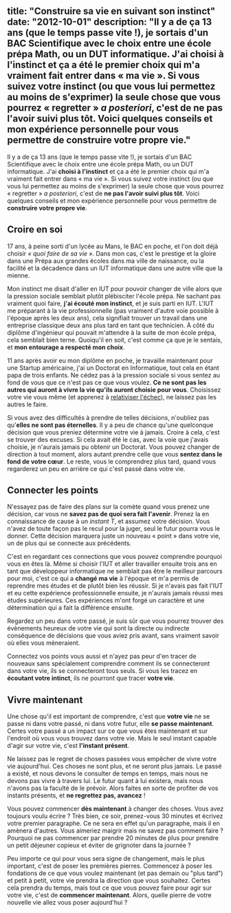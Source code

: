 title: "Construire sa vie en suivant son instinct"
date: "2012-10-01"
description: "Il y a de ça 13 ans (que le temps passe vite !), je sortais d'un BAC Scientifique avec le choix entre une école prépa Math, ou un DUT informatique. J'ai __choisi à l'instinct__ et ça a été le premier choix qui m'a vraiment fait entrer dans « ma vie ». Si vous suivez votre instinct (ou que vous lui permettez au moins de s'exprimer) la seule chose que vous pourrez « regretter » _a posteriori_, c'est de __ne pas l'avoir suivi plus tôt__. Voici quelques conseils et mon expérience personnelle pour vous permettre de __construire votre propre vie__."
---

Il y a de ça 13 ans (que le temps passe vite !), je sortais d'un BAC Scientifique avec le choix entre une école prépa Math, ou un DUT informatique. J'ai __choisi à l'instinct__ et ça a été le premier choix qui m'a vraiment fait entrer dans « ma vie ». Si vous suivez votre instinct (ou que vous lui permettez au moins de s'exprimer) la seule chose que vous pourrez « regretter » _a posteriori_, c'est de __ne pas l'avoir suivi plus tôt__. Voici quelques conseils et mon expérience personnelle pour vous permettre de __construire votre propre vie__.

## Croire en soi

17 ans, à peine sorti d'un lycée au Mans, le BAC en poche, et l'on doit déjà choisir _« quoi faire de sa vie »_. Dans mon cas, c'est le prestige et la gloire dans une Prépa aux grandes écoles dans ma ville de naissance, ou la facilité et la décadence dans un IUT informatique dans une autre ville que la mienne.

Mon instinct me disait d'aller en IUT pour pouvoir changer de ville alors que la pression sociale semblait plutôt plébisciter l'école prépa. Ne sachant pas vraiment quoi faire, __j'ai écouté mon instinct__, et je suis parti en IUT. L'IUT me préparant à la vie professionnelle (pas vraiment d'autre voie possible à l'époque après les deux ans), cela signifiait trouver un travail dans une entreprise classique deux ans plus tard en tant que technicien. À côté du diplôme d'ingénieur qui pouvait m'attendre à la suite de mon école prépa, cela semblait bien terne. Quoiqu'il en soit, c'est comme ça que je le sentais, et __mon entourage a respecté mon choix__.

11 ans après avoir eu mon diplôme en poche, je travaille maintenant pour une Startup américaine, j'ai un Doctorat en Informatique, tout cela en étant papa de trois enfants. Ne cédez pas à la pression sociale si vous sentez au fond de vous que ce n'est pas ce que vous voulez. __Ce ne sont pas les autres qui auront à vivre la vie qu'ils auront choisie pour vous__. Choisissez votre vie vous même (et apprenez à [relativiser l'échec](/blog/2012/09/comment-reussir-dans-la-vie-dompter-l-echec/)), ne laissez pas les autres le faire.

Si vous avez des difficultés à prendre de telles décisions, n'oubliez pas qu'__elles ne sont pas éternelles__. Il y a peu de chance qu'une quelconque décision que vous preniez détermine votre vie à jamais. Croire à cela, c'est se trouver des excuses. Si cela avait été le cas, avec la voie que j'avais choisie, je n'aurais jamais pu obtenir un Doctorat. Vous pouvez changer de direction à tout moment, alors autant prendre celle que vous __sentez dans le fond de votre cœur__. Le reste, vous le comprendrez plus tard, quand vous regarderez un peu en arrière ce qui c'est passé dans votre vie.


## Connecter les points

N'essayez pas de faire des plans sur la comète quand vous prenez une décision, car vous ne __savez pas de quoi sera fait l'avenir__. Prenez la en connaissance de cause à un _instant T_, et assumez votre décision. Vous n'avez de toute façon pas le recul pour la juger, seul le futur pourra vous le donner. Cette décision marquera juste un nouveau « point » dans votre vie, un de plus qui se connecte aux précédents.

C'est en regardant ces connections que vous pouvez comprendre pourquoi vous en êtes là. Même si choisir l'IUT et aller travailler ensuite trois ans en tant que développeur informatique ne semblait pas être le meilleur parcours pour moi, c'est ce qui a __changé ma vie__ à l'époque et m'a permis de reprendre mes études et de plutôt bien les réussir. Si je n'avais pas fait l'IUT et eu cette expérience professionnelle ensuite, je n'aurais jamais réussi mes études supérieures. Ces expériences m'ont forgé un caractère et une détermination qui a fait la différence ensuite. 

Regardez un peu dans votre passé, je suis sûr que vous pourrez trouver des évènements heureux de votre vie qui sont la directe ou indirecte conséquence de décisions que vous aviez pris avant, sans vraiment savoir où elles vous mèneraient. 

Connectez vos points vous aussi et n'ayez pas peur d'en tracer de nouveaux sans spécialement comprendre comment ils se connecteront dans votre vie, ils se connecteront tous seuls. Si vous les tracez en __écoutant votre intinct__, ils ne pourront que tracer __votre vie__.

## Vivre maintenant

Une chose qu'il est important de comprendre, c'est que __votre vie__ ne se passe ni dans votre passé, ni dans votre futur, elle __se passe maintenant__. Certes votre passé a un impact sur ce que vous êtes maintenant et sur l'endroit où vous vous trouvez dans votre vie. Mais le seul instant capable d'agir sur votre vie, c'est __l'instant présent__.

Ne laissez pas le regret de choses passées vous empêcher de vivre votre vie aujourd'hui. Ces choses ne sont plus, et ne seront plus jamais. Le passé a existé, et nous devons le consulter de temps en temps, mais nous ne devons pas vivre à travers lui. Le futur quant à lui existera, mais nous n'avons pas la faculté de le prévoir. Alors faites en sorte de profiter de vos instants présents, et __ne regrettez pas, avancez__ !

Vous pouvez commencer __dès maintenant__ à changer des choses. Vous avez toujours voulu écrire ? Très bien, ce soir, prenez-vous 30 minutes et écrivez votre premier paragraphe. Ce ne sera en effet qu'un paragraphe, mais il en amènera d'autres. Vous aimeriez maigrir mais ne savez pas comment faire ? Pourquoi ne pas commencer par prendre 20 minutes de plus pour prendre un petit déjeuner copieux et éviter de grignoter dans la journée ?

Peu importe ce qui pour vous sera signe de changement, mais le plus important, c'est de poser les premières pierres. Commencez à poser les fondations de ce que vous voulez maintenant (et pas demain ou "plus tard") et petit à petit, votre vie prendra la direction que vous souhaitez. Certes cela prendra du temps, mais tout ce que vous pouvez faire pour agir sur votre vie, c'est de __commencer maintenant__. Alors, quelle pierre de votre nouvelle vie allez vous poser aujourd'hui ?
